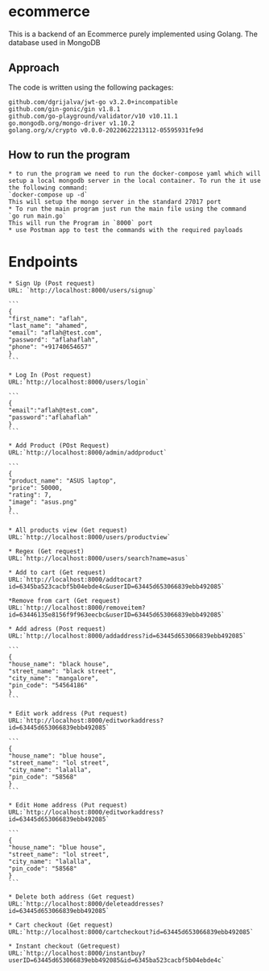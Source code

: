 # ecommerce

This is a backend of an Ecommerce purely implemented using Golang.
The database used in MongoDB

## Approach

The code is written using the following packages:

    github.com/dgrijalva/jwt-go v3.2.0+incompatible
    github.com/gin-gonic/gin v1.8.1
    github.com/go-playground/validator/v10 v10.11.1
    go.mongodb.org/mongo-driver v1.10.2
    golang.org/x/crypto v0.0.0-20220622213112-05595931fe9d

## How to run the program

    * to run the program we need to run the docker-compose yaml which will setup a local mongodb server in the local container. To run the it use the following command:
    `docker-compose up -d`
    This will setup the mongo server in the standard 27017 port
    * To run the main program just run the main file using the command
    `go run main.go`
    This will run the Program in `8000` port
    * use Postman app to test the commands with the required payloads

# Endpoints

    * Sign Up (Post request)
    URL: `http://localhost:8000/users/signup`

    ```
    {
    "first_name": "aflah",
    "last_name": "ahamed",
    "email": "aflah@test.com",
    "password": "aflahaflah",
    "phone": "+91740654657"
    }
    ```

    * Log In (Post request)
    URL:`http://localhost:8000/users/login`

    ```
    {
    "email":"aflah@test.com",
    "password":"aflahaflah"
    }
    ```

    * Add Product (POst Request)
    URL:`http://localhost:8000/admin/addproduct`

    ```
    {
    "product_name": "ASUS laptop",
    "price": 50000,
    "rating": 7,
    "image": "asus.png"
    }
    ```

    * All products view (Get request)
    URL:`http://localhost:8000/users/productview`

    * Regex (Get request)
    URL:`http://localhost:8000/users/search?name=asus`

    * Add to cart (Get request)
    URL:`http://localhost:8000/addtocart?id=6345ba523cacbf5b04ebde4c&userID=63445d653066839ebb492085`

    *Remove from cart (Get request)
    URL:`http://localhost:8000/removeitem?id=63446135e8156f9f963eecbc&userID=63445d653066839ebb492085`

    * Add adress (Post request)
    URL:`http://localhost:8000/addaddress?id=63445d653066839ebb492085`

    ```
    {
    "house_name": "black house",
    "street_name": "black street",
    "city_name": "mangalore",
    "pin_code": "54564186"
    }
    ```

    * Edit work address (Put request)
    URL:`http://localhost:8000/editworkaddress?id=63445d653066839ebb492085`

    ```
    {
    "house_name": "blue house",
    "street_name": "lol street",
    "city_name": "lalalla",
    "pin_code": "58568"
    }
    ```

    * Edit Home address (Put request)
    URL:`http://localhost:8000/editworkaddress?id=63445d653066839ebb492085`

    ```
    {
    "house_name": "blue house",
    "street_name": "lol street",
    "city_name": "lalalla",
    "pin_code": "58568"
    }
    ```

    * Delete both address (Get request)
    URL:`http://localhost:8000/deleteaddresses?id=63445d653066839ebb492085`

    * Cart checkout (Get request)
    URL:`http://localhost:8000/cartcheckout?id=63445d653066839ebb492085`

    * Instant checkout (Getrequest)
    URL:`http://localhost:8000/instantbuy?userID=63445d653066839ebb492085&id=6345ba523cacbf5b04ebde4c`
